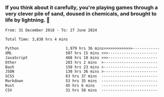 ### If you think about it carefully, you're playing games through a very clever pile of sand, doused in chemicals, and brought to life by lightning.  👋


<!--START_SECTION:waka-->

```txt
From: 31 December 2018 - To: 27 June 2024

Total Time: 3,838 hrs 4 mins

Python                     1,979 hrs 36 mins>>>>>>>>>>>>>------------   51.59 %
XML                        507 hrs 15 mins >>>----------------------   13.22 %
JavaScript                 468 hrs 18 mins >>>----------------------   12.20 %
Other                      203 hrs 2 mins  >------------------------   05.29 %
Bash                       150 hrs 23 mins >------------------------   03.92 %
JSON                       130 hrs 36 mins >------------------------   03.40 %
SCSS                       63 hrs 37 mins  -------------------------   01.66 %
Markdown                   53 hrs 35 mins  -------------------------   01.40 %
Rust                       45 hrs 6 mins   -------------------------   01.18 %
CSV                        31 hrs 58 mins  -------------------------   00.83 %
```

<!--END_SECTION:waka-->

